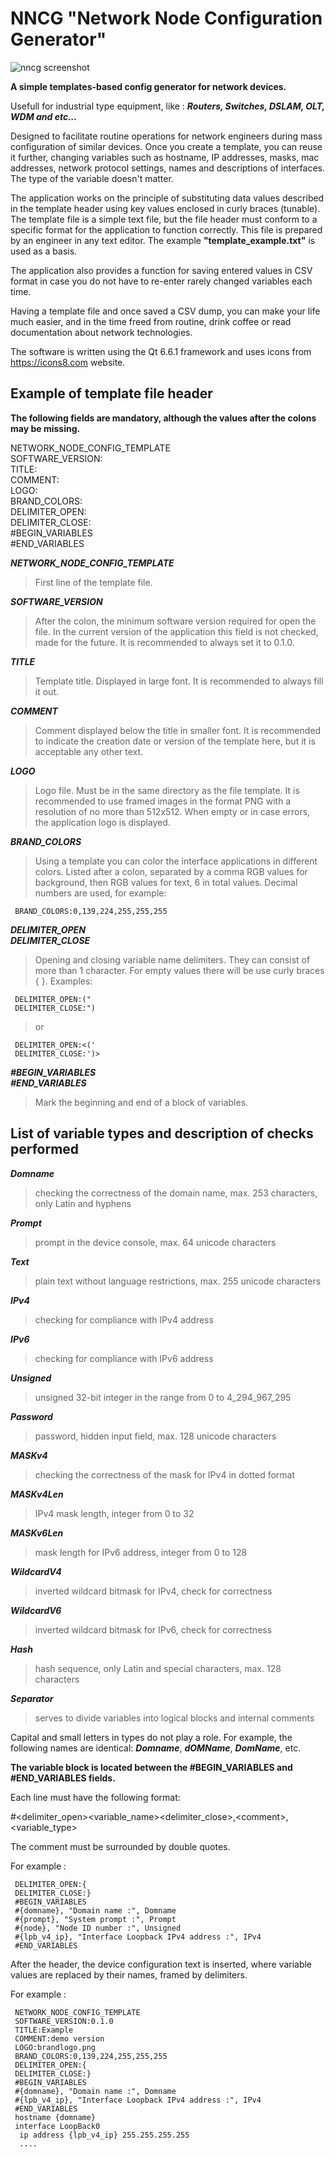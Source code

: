 # NNCG "Network Node Configuration Generator"

![nncg screenshot](screenshot.png)

**A simple templates-based config generator for network devices.**

Usefull for industrial type equipment, like : ***Routers, Switches, DSLAM, OLT, WDM and etc...***

Designed to facilitate routine operations for network engineers during mass configuration of similar devices. Once you create a template, you can reuse it further, changing variables such as hostname, IP addresses, masks, mac addresses, network protocol settings, names and descriptions of interfaces. The type of the variable doesn't matter.

The application works on the principle of substituting data values described in the template header using key values enclosed in curly braces (tunable). The template file is a simple text file, but the file header must conform to a specific format for the application to function correctly. This file is prepared by an engineer in any text editor. The example **"template_example.txt"** is used as a basis.

The application also provides a function for saving entered values in CSV format in case you do not have to re-enter rarely changed variables each time.

Having a template file and once saved a CSV dump, you can make your life much easier, and in the time freed from routine, drink coffee or read documentation about network technologies.

The software is written using the Qt 6.6.1 framework and uses icons from https://icons8.com website.

## Example of template file header

**The following fields are mandatory, although the values after the colons may be missing.**

NETWORK_NODE_CONFIG_TEMPLATE  
SOFTWARE_VERSION:  
TITLE:  
COMMENT:  
LOGO:  
BRAND_COLORS:  
DELIMITER_OPEN:  
DELIMITER_CLOSE:  
\#BEGIN_VARIABLES  
\#END_VARIABLES  

***NETWORK_NODE_CONFIG_TEMPLATE***
> First line of the template file.

***SOFTWARE_VERSION***
> After the colon, the minimum software version required for
> open the file. In the current version of the application this field is not checked,
> made for the future. It is recommended to always set it to 0.1.0.

***TITLE***
> Template title. Displayed in large font. It is recommended to always fill it out.

***COMMENT***
> Comment displayed below the title in smaller font.
> It is recommended to indicate the creation date or version of the template here, but it is acceptable
> any other text.

***LOGO***
> Logo file. Must be in the same directory as the file
> template. It is recommended to use framed images in the format
> PNG with a resolution of no more than 512x512. When empty or in case
> errors, the application logo is displayed.

***BRAND_COLORS***
> Using a template you can color the interface
> applications in different colors. Listed after a colon, separated by a comma
> RGB values for background, then RGB values for text, 6 in total
> values. Decimal numbers are used, for example:
>
     BRAND_COLORS:0,139,224,255,255,255

***DELIMITER_OPEN  
DELIMITER_CLOSE***
> Opening and closing variable name delimiters. They can
> consist of more than 1 character. For empty values there will be
> use curly braces { }. Examples:
>
     DELIMITER_OPEN:("
     DELIMITER_CLOSE:")
>
> or
>
     DELIMITER_OPEN:<('
     DELIMITER_CLOSE:')>  

***\#BEGIN_VARIABLES  
\#END_VARIABLES***
> Mark the beginning and end of a block of variables.

## List of variable types and description of checks performed

***Domname***
> checking the correctness of the domain name, max. 253 characters, only Latin and hyphens

***Prompt***
> prompt in the device console, max. 64 unicode characters

***Text***
> plain text without language restrictions, max. 255 unicode characters

***IPv4***
> checking for compliance with IPv4 address

***IPv6***
> checking for compliance with IPv6 address

***Unsigned***
> unsigned 32-bit integer in the range from 0 to 4_294_967_295

***Password***
> password, hidden input field, max. 128 unicode characters

***MASKv4***
> checking the correctness of the mask for IPv4 in dotted format

***MASKv4Len***
> IPv4 mask length, integer from 0 to 32

***MASKv6Len***
> mask length for IPv6 address, integer from 0 to 128

***WildcardV4***
> inverted wildcard bitmask for IPv4, check for correctness

***WildcardV6***
> inverted wildcard bitmask for IPv6, check for correctness

***Hash***
> hash sequence, only Latin and special characters, max. 128 characters

***Separator***
> serves to divide variables into logical blocks and internal comments

Capital and small letters in types do not play a role. For example, the following names are identical: ***Domname***, ***dOMName***, ***DomName***, etc.  

**The variable block is located between the \#BEGIN_VARIABLES and \#END_VARIABLES fields.**

Each line must have the following format:

\#\<delimiter_open\>\<variable_name\>\<delimiter_close\>,\<comment\>,\<variable_type\>

The comment must be surrounded by double quotes.

For example :

     DELIMITER_OPEN:{
     DELIMITER_CLOSE:}
     #BEGIN_VARIABLES
     #{domname}, "Domain name :", Domname
     #{prompt}, "System prompt :", Prompt
     #{node}, "Node ID number :", Unsigned
     #{lpb_v4_ip}, "Interface Loopback IPv4 address :", IPv4
     #END_VARIABLES

After the header, the device configuration text is inserted, where variable values are replaced by their names, framed by delimiters.

For example :

     NETWORK_NODE_CONFIG_TEMPLATE
     SOFTWARE_VERSION:0.1.0
     TITLE:Example
     COMMENT:demo version
     LOGO:brandlogo.png
     BRAND_COLORS:0,139,224,255,255,255
     DELIMITER_OPEN:{
     DELIMITER_CLOSE:}
     #BEGIN_VARIABLES
     #{domname}, "Domain name :", Domname
     #{lpb_v4_ip}, "Interface Loopback IPv4 address :", IPv4
     #END_VARIABLES
     hostname {domname}
     interface LoopBack0
      ip address {lpb_v4_ip} 255.255.255.255
      ....
